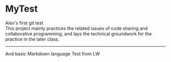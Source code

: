 # MyTest
Alex's first git test  
This project mainly practices the related issues of code sharing and collaborative programming, and lays the technical groundwork for the practice in the later class.
***
And basic Markdown language
Test from LW
